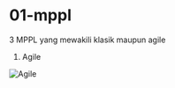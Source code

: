 # 01-mppl
3 MPPL yang mewakili klasik maupun agile

1. Agile

![Agile](https://www.google.com/url?sa=i&url=https%3A%2F%2Fpelajarindo.com%2Fpengertian-metode-agile%2F&psig=AOvVaw1_ZBwxrv74PJdmUb0OIDQN&ust=1632819331356000&source=images&cd=vfe&ved=0CAsQjRxqFwoTCIintpTknvMCFQAAAAAdAAAAABAJ)



